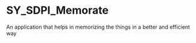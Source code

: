 # SY_SDPI_Memorate
An application that helps in memorizing the things in a better and efficient way  
